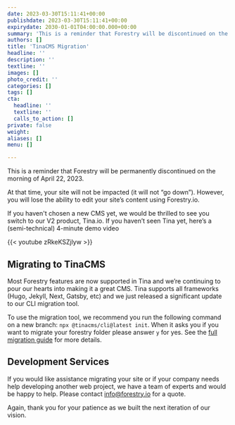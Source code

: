 ```yaml
---
date: 2023-03-30T15:11:41+00:00
publishdate: 2023-03-30T15:11:41+00:00
expirydate: 2030-01-01T04:00:00.000+00:00
summary: 'This is a reminder that Forestry will be discontinued on the morning of April 22, 2023. For details about migrating to our new product, read the full post. '
authors: []
title: 'TinaCMS Migration'
headline: ''
description: ''
textline: ''
images: []
photo_credit: ''
categories: []
tags: []
cta:
  headline: ''
  textline: ''
  calls_to_action: []
private: false
weight: 
aliases: []
menu: []

---
```

This is a reminder that Forestry will be permanently discontinued on the morning of April 22, 2023.

At that time, your site will not be impacted (it will not “go down”). However, you will lose the ability to edit your site’s content  using Forestry.io.

If you haven't chosen a new CMS yet, we would be thrilled to see you switch to our V2 product, Tina.io.  If you haven’t seen Tina yet, here’s a (semi-technical) 4-minute demo video

{{< youtube zRkeKSZjlyw >}}

## Migrating to TinaCMS

Most Forestry features are now supported in Tina and we’re continuing to pour our hearts into making it a great CMS.  Tina supports all frameworks (Hugo, Jekyll, Next, Gatsby, etc) and we just released a significant update to our CLI migration tool.  

To use the migration tool, we recommend you run the following command on a new branch: `npx @tinacms/cli@latest init`. When it asks you if you want to migrate your forestry folder please answer `y` for yes. See the [full migration guide](https://tina.io/docs/forestry/overview/) for more details.

## Development Services
If you would like assistance migrating your site or if your company needs help developing another web project, we have a team of experts and would be happy to help. Please contact [info@forestry.io](mailto:info@forestry.io) for a quote.  

Again, thank you for your patience as we built the next iteration of our vision.
